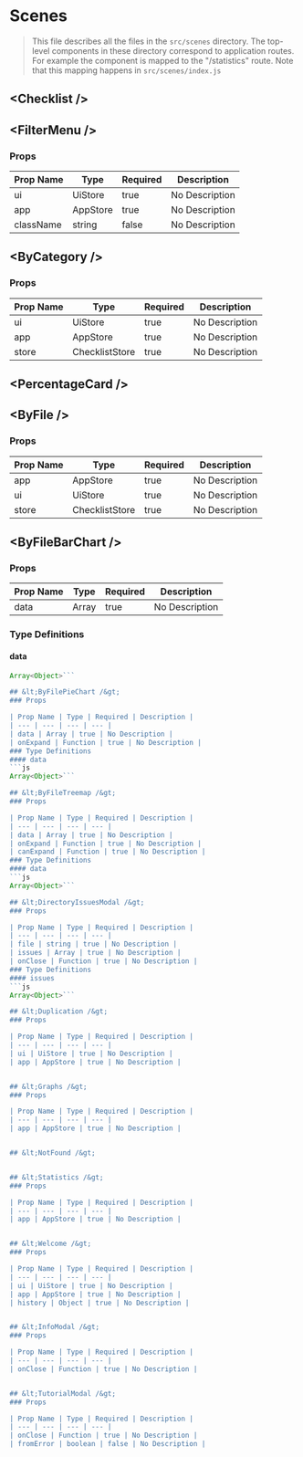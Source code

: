 # Scenes
> This file describes all the files in the `src/scenes` directory. The top-level components in these directory correspond to application routes. For example the <Statistics /> component is mapped to the "/statistics" route. Note that this mapping happens in `src/scenes/index.js`

## &lt;Checklist /&gt;


## &lt;FilterMenu /&gt;
### Props

| Prop Name | Type | Required | Description |
| --- | --- | --- | --- |
| ui | UiStore | true | No Description |
| app | AppStore | true | No Description |
| className | string | false | No Description |


## &lt;ByCategory /&gt;
### Props

| Prop Name | Type | Required | Description |
| --- | --- | --- | --- |
| ui | UiStore | true | No Description |
| app | AppStore | true | No Description |
| store | ChecklistStore | true | No Description |


## &lt;PercentageCard /&gt;


## &lt;ByFile /&gt;
### Props

| Prop Name | Type | Required | Description |
| --- | --- | --- | --- |
| app | AppStore | true | No Description |
| ui | UiStore | true | No Description |
| store | ChecklistStore | true | No Description |


## &lt;ByFileBarChart /&gt;
### Props

| Prop Name | Type | Required | Description |
| --- | --- | --- | --- |
| data | Array | true | No Description |
### Type Definitions
#### data
```js
Array<Object>```

## &lt;ByFilePieChart /&gt;
### Props

| Prop Name | Type | Required | Description |
| --- | --- | --- | --- |
| data | Array | true | No Description |
| onExpand | Function | true | No Description |
### Type Definitions
#### data
```js
Array<Object>```

## &lt;ByFileTreemap /&gt;
### Props

| Prop Name | Type | Required | Description |
| --- | --- | --- | --- |
| data | Array | true | No Description |
| onExpand | Function | true | No Description |
| canExpand | Function | true | No Description |
### Type Definitions
#### data
```js
Array<Object>```

## &lt;DirectoryIssuesModal /&gt;
### Props

| Prop Name | Type | Required | Description |
| --- | --- | --- | --- |
| file | string | true | No Description |
| issues | Array | true | No Description |
| onClose | Function | true | No Description |
### Type Definitions
#### issues
```js
Array<Object>```

## &lt;Duplication /&gt;
### Props

| Prop Name | Type | Required | Description |
| --- | --- | --- | --- |
| ui | UiStore | true | No Description |
| app | AppStore | true | No Description |


## &lt;Graphs /&gt;
### Props

| Prop Name | Type | Required | Description |
| --- | --- | --- | --- |
| app | AppStore | true | No Description |


## &lt;NotFound /&gt;


## &lt;Statistics /&gt;
### Props

| Prop Name | Type | Required | Description |
| --- | --- | --- | --- |
| app | AppStore | true | No Description |


## &lt;Welcome /&gt;
### Props

| Prop Name | Type | Required | Description |
| --- | --- | --- | --- |
| ui | UiStore | true | No Description |
| app | AppStore | true | No Description |
| history | Object | true | No Description |


## &lt;InfoModal /&gt;
### Props

| Prop Name | Type | Required | Description |
| --- | --- | --- | --- |
| onClose | Function | true | No Description |


## &lt;TutorialModal /&gt;
### Props

| Prop Name | Type | Required | Description |
| --- | --- | --- | --- |
| onClose | Function | true | No Description |
| fromError | boolean | false | No Description |

